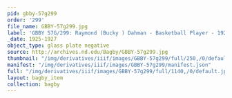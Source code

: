 ```yaml
---
pid: gbby-57g299
order: '299'
file_name: GBBY-57g299.jpg
label: 'GBBY 57G/299: Raymond (Bucky ) Dahman - Basketball Player - 1925-1927'
_date: 1925-1927
object_type: glass plate negative
source: http://archives.nd.edu/Bagby/GBBY-57g299.jpg
thumbnail: "/img/derivatives/iiif/images/GBBY-57g299/full/250,/0/default.jpg"
manifest: "/img/derivatives/iiif/images/GBBY-57g299/manifest.json"
full: "/img/derivatives/iiif/images/GBBY-57g299/full/1140,/0/default.jpg"
layout: bagby_item
collection: bagby
---
```

